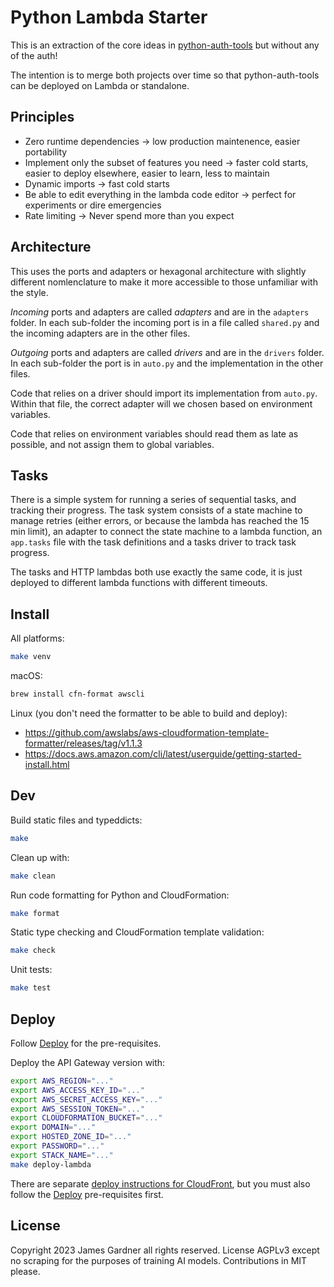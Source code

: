 # Python Lambda Starter

This is an extraction of the core ideas in [python-auth-tools](https://github.com/thejimmyg/python-auth-tools) but without any of the auth!

The intention is to merge both projects over time so that python-auth-tools can be deployed on Lambda or standalone.


## Principles

* Zero runtime dependencies -> low production maintenence, easier portability
* Implement only the subset of features you need -> faster cold starts, easier to deploy elsewhere, easier to learn, less to maintain
* Dynamic imports -> fast cold starts
* Be able to edit everything in the lambda code editor -> perfect for experiments or dire emergencies
* Rate limiting -> Never spend more than you expect

## Architecture

This uses the ports and adapters or hexagonal architecture with slightly
different nomlenclature to make it more accessible to those unfamiliar with the
style.

*Incoming* ports and adapters are called *adapters* and are in the `adapters`
folder. In each sub-folder the incoming port is in a file called `shared.py`
and the incoming adapters are in the other files.

*Outgoing* ports and adapters are called *drivers* and are in the `drivers`
folder. In each sub-folder the port is in `auto.py` and the implementation in the other files.

Code that relies on a driver should import its implementation from `auto.py`.
Within that file, the correct adapter will we chosen based on environment
variables.

Code that relies on environment variables should read them as late as possible,
and not assign them to global variables.


## Tasks

There is a simple system for running a series of sequential tasks, and tracking
their progress. The task system consists of a state machine to manage retries
(either errors, or because the lambda has reached the 15 min limit), an adapter
to connect the state machine to a lambda function, an `app.tasks` file with the
task definitions and a tasks driver to track task progress.

The tasks and HTTP lambdas both use exactly the same code, it is just deployed
to different lambda functions with different timeouts.


## Install

All platforms:

```sh
make venv
```

macOS:

```sh
brew install cfn-format awscli
```

Linux (you don't need the formatter to be able to build and deploy):

* https://github.com/awslabs/aws-cloudformation-template-formatter/releases/tag/v1.1.3
* https://docs.aws.amazon.com/cli/latest/userguide/getting-started-install.html


## Dev

Build static files and typeddicts:

```sh
make
```

Clean up with:

```sh
make clean
```

Run code formatting for Python and CloudFormation:

```sh
make format
```

Static type checking and CloudFormation template validation:

```sh
make check
```

Unit tests:

```sh
make test
```


## Deploy

Follow [Deploy](deploy/README.md) for the pre-requisites.

Deploy the API Gateway version with:

```sh
export AWS_REGION="..."
export AWS_ACCESS_KEY_ID="..."
export AWS_SECRET_ACCESS_KEY="..."
export AWS_SESSION_TOKEN="..."
export CLOUDFORMATION_BUCKET="..."
export DOMAIN="..."
export HOSTED_ZONE_ID="..."
export PASSWORD="..."
export STACK_NAME="..."
make deploy-lambda
```

There are separate [deploy instructions for CloudFront](deploy/CLOUDFRONT.md), but you must also follow the [Deploy](deploy/README.md) pre-requisites first.


## License

Copyright 2023 James Gardner all rights reserved. License AGPLv3 except no scraping for the purposes of training AI models. Contributions in MIT please.
